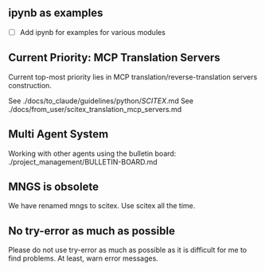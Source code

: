 <!-- ---
!-- Timestamp: 2025-07-02 02:58:02
!-- Author: ywatanabe
!-- File: /home/ywatanabe/proj/scitex_repo/CLAUDE.md
!-- --- -->


## ipynb as examples
- [ ] Add ipynb for examples for various modules

## Current Priority: MCP Translation Servers
Current top-most priority lies in MCP translation/reverse-translation servers construction.

See ./docs/to_claude/guidelines/python/*SCITEX*.md
See ./docs/from_user/scitex_translation_mcp_servers.md

## Multi Agent System
Working with other agents using the bulletin board: ./project_management/BULLETIN-BOARD.md

## MNGS is obsolete
We have renamed mngs to scitex. Use scitex all the time.

## No try-error as much as possible
Please do not use try-error as much as possible as it is difficult for me to find problems. At least, warn error messages.

<!-- EOF -->
